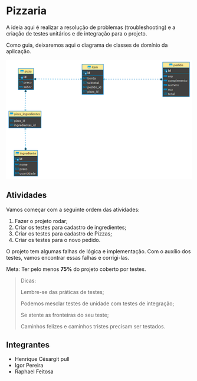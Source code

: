# Pizzaria

A ideia aqui é realizar a resolução de problemas (troubleshooting) e a criação de testes unitários e de integração para
o projeto.

Como guia, deixaremos aqui o diagrama de classes de domínio da aplicação.

![diagramas](diagrama.png)


## Atividades

Vamos começar com a seguinte ordem das atividades:

1. Fazer o projeto rodar;
2. Criar os testes para cadastro de ingredientes;
3. Criar os testes para cadastro de Pizzas;
4. Criar os testes para o novo pedido.

O projeto tem algumas falhas de lógica e implementação. Com o auxílio dos testes, 
vamos encontrar essas falhas e corrigi-las.

Meta: Ter pelo menos **75%** do projeto coberto por testes.

> Dicas:
> 
> Lembre-se das práticas de testes;
> 
> Podemos mesclar testes de unidade com testes de integração;
> 
> Se atente as fronteiras do seu teste;
> 
> Caminhos felizes e caminhos tristes precisam ser testados.
> 

## Integrantes

- Henrique Césargit pull
- Igor Pereira
- Raphael Feitosa

